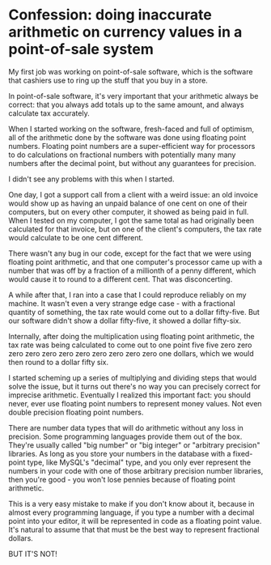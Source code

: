 # Confession: doing inaccurate arithmetic on currency values in a point-of-sale system

My first job was working on point-of-sale software, which is the software that cashiers use to ring up the stuff that you buy in a store.

In point-of-sale software, it's very important that your arithmetic always be correct: that you always add totals up to the same amount, and always calculate tax accurately.

When I started working on the software, fresh-faced and full of optimism, all of the arithmetic done by the software was done using floating point numbers.  Floating point numbers are a super-efficient way for processors to do calculations on fractional numbers with potentially many many numbers after the decimal point, but without any guarantees for precision.

I didn't see any problems with this when I started.

One day, I got a support call from a client with a weird issue: an old invoice would show up as having an unpaid balance of one cent on one of their computers, but on every other computer, it showed as being paid in full.  When I tested on my computer, I got the same total as had originally been calculated for that invoice, but on one of the client's computers, the tax rate would calculate to be one cent different.

There wasn't any bug in our code, except for the fact that we were using floating point arithmetic, and that one computer's processor came up with a number that was off by a fraction of a millionth of a penny different, which would cause it to round to a different cent.  That was disconcerting.

A while after that, I ran into a case that I could reproduce reliably on my machine.  It wasn't even a very strange edge case - with a fractional quantity of something, the tax rate would come out to a dollar fifty-five.  But our software didn't show a dollar fifty-five, it showed a dollar fifty-six.

Internally, after doing the multiplication using floating point arithmetic, the tax rate was being calculated to come out to one point five five zero zero zero zero zero zero zero zero zero zero zero one dollars, which we would then round to a dollar fifty six.

I started scheming up a series of multiplying and dividing steps that would solve the issue, but it turns out there's no way you can precisely correct for imprecise arithmetic.  Eventually I realized this important fact: you should never, ever use floating point numbers to represent money values.  Not even double precision floating point numbers.

There are number data types that will do arithmetic without any loss in precision.  Some programming languages provide them out of the box.  They're usually called "big number" or "big integer" or "arbitrary precision" libraries.  As long as you store your numbers in the database with a fixed-point type, like MySQL's "decimal" type, and you only ever represent the numbers in your code with one of those arbitrary precision number libraries, then you're good - you won't lose pennies because of floating point arithmetic.

This is a very easy mistake to make if you don't know about it, because in almost every programming language, if you type a number with a decimal point into your editor, it will be represented in code as a floating point value.  It's natural to assume that that must be the best way to represent fractional dollars.

BUT IT'S NOT!
